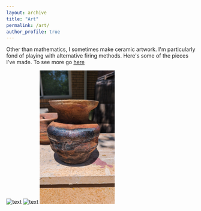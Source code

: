 ```yaml
---
layout: archive
title: "Art"
permalink: /art/
author_profile: true
---
```


Other than mathematics, I sometimes make ceramic artwork. I'm particularly fond of playing with alternative firing methods. Here's some of the pieces I've made. To see more go [here](clutskoart.com)

<img src="../images/Series_2_2.jpg" alt="text" width="200"/>
<img src="../images/Series_2_1.jpg" alt="text" width="200"/>
<img src="../images/Series_1_last.jpeg" alt="text" width="200"/>


